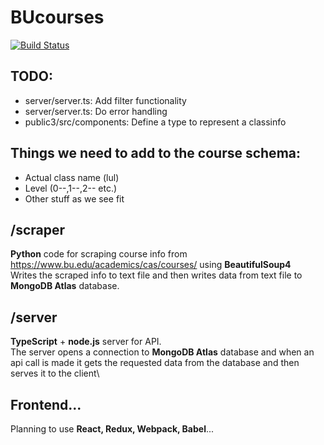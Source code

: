 # BUcourses

[![Build Status](https://travis-ci.org/quinnyyy/bucourses.svg?branch=master)](https://travis-ci.org/quinnyyy/bucourses)


## TODO:
* server/server.ts: Add filter functionality
* server/server.ts: Do error handling
* public3/src/components: Define a type to represent a classinfo

## Things we need to add to the course schema:
* Actual class name (lul)
* Level (0--,1--,2-- etc.)
* Other stuff as we see fit

## /scraper
**Python** code for scraping course info from https://www.bu.edu/academics/cas/courses/ using **BeautifulSoup4**  
Writes the scraped info to text file and then writes data from text file to **MongoDB Atlas** database.

## /server
**TypeScript** + **node.js** server for API.  
The server opens a connection to **MongoDB Atlas** database and when an api call is made it gets the requested data from the database and then serves it to the client\

## Frontend...
Planning to use **React, Redux, Webpack, Babel**...

